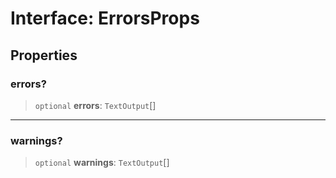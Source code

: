 # Interface: ErrorsProps

## Properties

### errors?

> `optional` **errors**: `TextOutput`[]

---

### warnings?

> `optional` **warnings**: `TextOutput`[]
